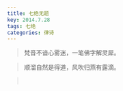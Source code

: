 ```yaml
---
title: 七绝无题
key: 2014.7.28
tags: 七绝
categories: 律诗
---
```


<blockquote class="blockquote-center">梵音不谙心雾迷，一笔佛字解灵犀。
</blockquote>
<blockquote class="blockquote-center">顺溜自然是得道，风吹归燕有露滴。
</blockquote>
<blockquote class="blockquote-center"></br>
</blockquote>
